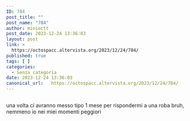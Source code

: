 ```yaml
---
ID: 784
post_title: ""
post_name: "784"
author: minioctt
post_date: 2023-12-24 13:36:03
layout: post
link: >
  https://octospacc.altervista.org/2023/12/24/784/
published: true
tags: [ ]
categories:
  - Senza categoria
date: 2023-12-24 13:36:03
canonical_url:   https://octospacc.altervista.org/2023/12/24/784/
---
```

<!-- wp:image {"id":783,"sizeSlug":"large"} -->
<figure class="wp-block-image size-large"><img src="{{site.cdnurl}}/assets/uploads/2023/12/20231224_1334592845399631867085264-320x320.jpg" alt="" class="wp-image-783"/></figure>
<!-- /wp:image -->

<!-- wp:paragraph -->
<p>una volta ci avranno messo tipo 1 mese per rispondermi a una roba bruh, nemmeno io nei miei momenti peggiori</p>
<!-- /wp:paragraph -->